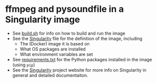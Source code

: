 # ffmpeg and pysoundfile in a Singularity image

* See [build.sh](build.sh) for info on how to build and run the image
* See the [Singularity](Singularity) file for the definition of the image, including
    * The (Docker) image it is based on 
    * What OS packages are installed 
    * What environment variables are set
* See [requirements.txt](requirements.txt) for the Python packages installed in the image (using `pip`)
* See the [Singularity](http://singularity.lbl.gov/) project website for more info on Singularity in general and detailed documentaiton.
